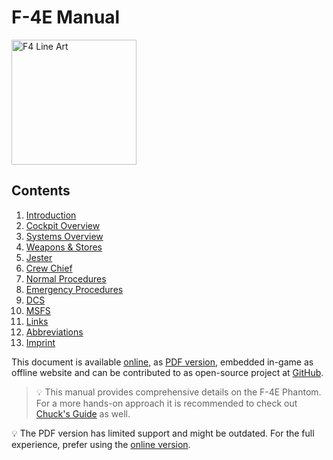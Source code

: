 # F-4E Manual

<!-- markdownlint-disable MD033 -->
<img class="line_art_logo" alt="F4 Line Art" width="200" src="img/f4line_black.svg">
<!-- markdownlint-enable MD033 -->

## Contents

1. [Introduction](intro/introduction.md)
2. [Cockpit Overview](cockpit/overview.md)
3. [Systems Overview](systems/overview.md)
4. [Weapons & Stores](stores/overview.md)
5. [Jester](jester/overview.md)
6. [Crew Chief](crew_chief/overview.md)
7. [Normal Procedures](procedures/overview.md)
8. [Emergency Procedures](emergency_procedures/overwiew.md)
9. [DCS](dcs/overview.md)
10. [MSFS](msfs/overview.md)
11. [Links](links/links.md)
12. [Abbreviations](abbreviations.md)
13. [Imprint](imprint.md)

<!-- markdown-link-check-disable -->

This document is available [online](https://f4.manuals.heatblur.se/), as
[PDF version](https://github.com/Heatblur-Simulations/f-4e-manual/releases),
embedded in-game as offline website and can be contributed to as open-source
project at [GitHub](https://github.com/Heatblur-Simulations/f-4e-manual).

> 💡 This manual provides comprehensive details on the F-4E Phantom. For a more
> hands-on approach it is recommended to check out
> [Chuck's Guide](https://chucksguides.com/aircraft/dcs/f-4e/) as well.

<!-- markdown-link-check-enable -->

<pdf>
💡 The PDF version has limited support and might be outdated. For the full experience,
prefer using the <a href="https://f4.manuals.heatblur.se/">online version</a>.
</pdf>
